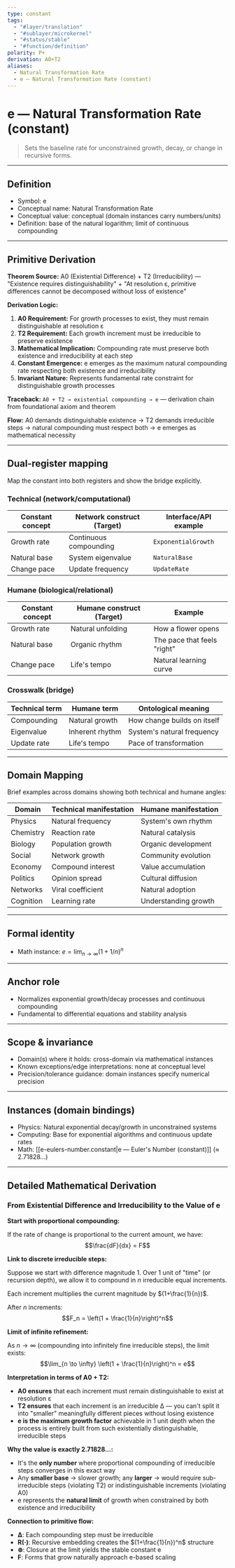 ```yaml
---
type: constant
tags:
  - "#layer/translation"
  - "#sublayer/microkernel"
  - "#status/stable"
  - "#function/definition"
polarity: P+
derivation: A0+T2
aliases:
  - Natural Transformation Rate
  - e — Natural Transformation Rate (constant)
---
```


# e — Natural Transformation Rate (constant)

> Sets the baseline rate for unconstrained growth, decay, or change in recursive forms.

---

## Definition

- Symbol: e
- Conceptual name: Natural Transformation Rate
- Conceptual value: conceptual (domain instances carry numbers/units)
- Definition: base of the natural logarithm; limit of continuous compounding

---

## Primitive Derivation

**Theorem Source:** A0 (Existential Difference) + T2 (Irreducibility) — "Existence requires distinguishability" + "At resolution ε, primitive differences cannot be decomposed without loss of existence"

**Derivation Logic:**
1. **A0 Requirement:** For growth processes to exist, they must remain distinguishable at resolution ε
2. **T2 Requirement:** Each growth increment must be irreducible to preserve existence
3. **Mathematical Implication:** Compounding rate must preserve both existence and irreducibility at each step
4. **Constant Emergence:** e emerges as the maximum natural compounding rate respecting both existence and irreducibility
5. **Invariant Nature:** Represents fundamental rate constraint for distinguishable growth processes

**Traceback:** `A0 + T2 → existential compounding → e` — derivation chain from foundational axiom and theorem

**Flow:** A0 demands distinguishable existence → T2 demands irreducible steps → natural compounding must respect both → e emerges as mathematical necessity

---

## Dual‑register mapping

Map the constant into both registers and show the bridge explicitly.

### Technical (network/computational)

| Constant concept | Network construct (Target) | Interface/API example |
|-----------------|---------------------------|----------------------|
| Growth rate | Continuous compounding | `ExponentialGrowth` |
| Natural base | System eigenvalue | `NaturalBase` |
| Change pace | Update frequency | `UpdateRate` |

### Humane (biological/relational)

| Constant concept | Humane construct (Target) | Example |
|-----------------|---------------------------|---------|
| Growth rate | Natural unfolding | How a flower opens |
| Natural base | Organic rhythm | The pace that feels "right" |
| Change pace | Life's tempo | Natural learning curve |

### Crosswalk (bridge)

| Technical term | Humane term | Ontological meaning |
|---------------|-------------|-------------------|
| Compounding | Natural growth | How change builds on itself |
| Eigenvalue | Inherent rhythm | System's natural frequency |
| Update rate | Life's tempo | Pace of transformation |

---

## Domain Mapping

Brief examples across domains showing both technical and humane angles:

| Domain | Technical manifestation | Humane manifestation |
|--------|------------------------|---------------------|
| Physics | Natural frequency | System's own rhythm |
| Chemistry | Reaction rate | Natural catalysis |
| Biology | Population growth | Organic development |
| Social | Network growth | Community evolution |
| Economy | Compound interest | Value accumulation |
| Politics | Opinion spread | Cultural diffusion |
| Networks | Viral coefficient | Natural adoption |
| Cognition | Learning rate | Understanding growth |

---

## Formal identity

- Math instance: $e = \lim_{n \to \infty} (1 + 1/n)^n$

---

## Anchor role

- Normalizes exponential growth/decay processes and continuous compounding
- Fundamental to differential equations and stability analysis

---

## Scope & invariance

- Domain(s) where it holds: cross-domain via mathematical instances
- Known exceptions/edge interpretations: none at conceptual level
- Precision/tolerance guidance: domain instances specify numerical precision

---

## Instances (domain bindings)

- Physics: Natural exponential decay/growth in unconstrained systems
- Computing: Base for exponential algorithms and continuous update rates
- Math: [[e-eulers-number.constant|e — Euler's Number (constant)]] (≈ 2.71828...)

---

## Detailed Mathematical Derivation

### From Existential Difference and Irreducibility to the Value of e

**Start with proportional compounding:**

If the rate of change is proportional to the current amount, we have:
$$\frac{dF}{dx} = F$$

**Link to discrete irreducible steps:**

Suppose we start with difference magnitude 1. Over 1 unit of "time" (or recursion depth), we allow it to compound in $n$ irreducible equal increments.

Each increment multiplies the current magnitude by $(1+\frac{1}{n})$.

After $n$ increments:
$$F_n = \left(1 + \frac{1}{n}\right)^n$$

**Limit of infinite refinement:**

As $n \to \infty$ (compounding into infinitely fine irreducible steps), the limit exists:
$$\lim_{n \to \infty} \left(1 + \frac{1}{n}\right)^n = e$$

**Interpretation in terms of A0 + T2:**

- **A0 ensures** that each increment must remain distinguishable to exist at resolution ε
- **T2 ensures** that each increment is an irreducible ∆ — you can't split it into "smaller" meaningfully different pieces without losing existence
- **e is the maximum growth factor** achievable in 1 unit depth when the process is entirely built from such existentially distinguishable, irreducible steps

**Why the value is exactly 2.71828…:**

- It's the **only number** where proportional compounding of irreducible steps converges in this exact way
- Any **smaller base** → slower growth; any **larger** → would require sub-irreducible steps (violating T2) or indistinguishable increments (violating A0)
- e represents the **natural limit** of growth when constrained by both existence and irreducibility

**Connection to primitive flow:**
- **∆**: Each compounding step must be irreducible
- **R(·)**: Recursive embedding creates the $(1+\frac{1}{n})^n$ structure
- **⊚**: Closure at the limit yields the stable constant e
- **F**: Forms that grow naturally approach e-based scaling